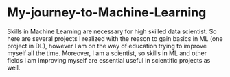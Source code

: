 # My-journey-to-Machine-Learning
Skills in Machine Learning are necessary for high skilled data scientist. So here are several projects I realized with the reason to gain basics in ML (one project in DL), however I am on the way of education trying to improve myself all the time. Moreover, I am a scientist, so skills in ML and other fields I am improving myself are essential useful in scientific projects as well. 
